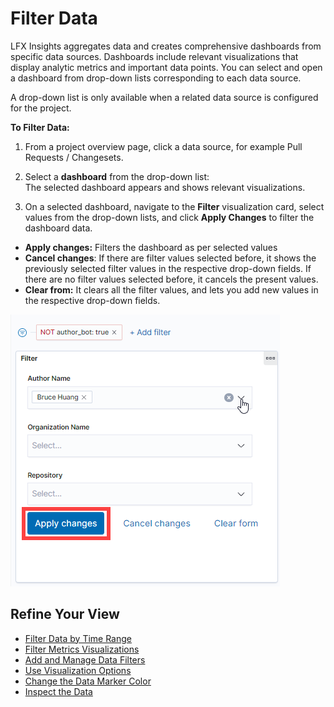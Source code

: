 # Filter Data

LFX Insights aggregates data and creates comprehensive dashboards from specific data sources. Dashboards include relevant visualizations that display analytic metrics and important data points. You can select and open a dashboard from drop-down lists corresponding to each data source.

A drop-down list is only available when a related data source is configured for the project.

**To Filter Data:**

1. From a project overview page, click a data source, for example Pull Requests / Changesets.

2. Select a **dashboard** from the drop-down list:  
The selected dashboard appears and shows relevant visualizations.

3. On a selected dashboard, navigate to the **Filter** visualization card, select values from the drop-down lists, and click **Apply Changes** to filter the dashboard data.

* **Apply changes:** Filters the dashboard as per selected values
* **Cancel changes**: If there are filter values selected before, it shows the previously selected filter values in the respective drop-down fields. If there are no filter values selected before, it cancels the present values.
* **Clear from:** It clears all the filter values, and lets you add new values in the respective drop-down fields.

![](../../.gitbook/assets/filter-data.png)

## Refine Your View <a id="ViewDashboardAnalytics-RefineYourView"></a>

* [Filter Data by Time Range](filter-data-by-time-range.md)
* [Filter Metrics Visualizations](filter-metrics-visualizations.md)
* [Add and Manage Data Filters](add-and-manage-data-filters.md)
* [Use Visualization Options](use-visualization-options.md)
* [Change the Data Marker Color](change-the-data-marker-color.md)
* [Inspect the Data](inspect-the-data.md)


